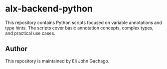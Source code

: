 # alx-backend-python
This repository contains Python scripts focused on variable annotations and type hints. The scripts cover basic annotation concepts, complex types, and practical use cases.

## Author
This repository is maintained by Eli John Gachago.